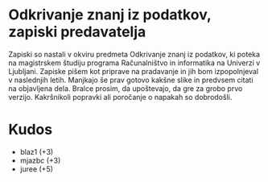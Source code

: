 # Odkrivanje znanj iz podatkov, zapiski predavatelja

Zapiski so nastali v okviru predmeta Odkrivanje znanj iz podatkov, ki poteka na magistrskem študiju programa Računalništvo in informatika na Univerzi v Ljubljani. Zapiske pišem kot priprave na pradavanje in jih bom izpopolnjeval v naslednjih letih. Manjkajo še prav gotovo kakšne slike in predvsem citati na objavljena dela. Bralce prosim, da upoštevajo, da gre za grobo prvo verzijo. Kakršnikoli popravki ali poročanje o napakah so dobrodošli.

# Kudos

- blaz1 (+3)
- mjazbc (+3)
- juree (+5)
